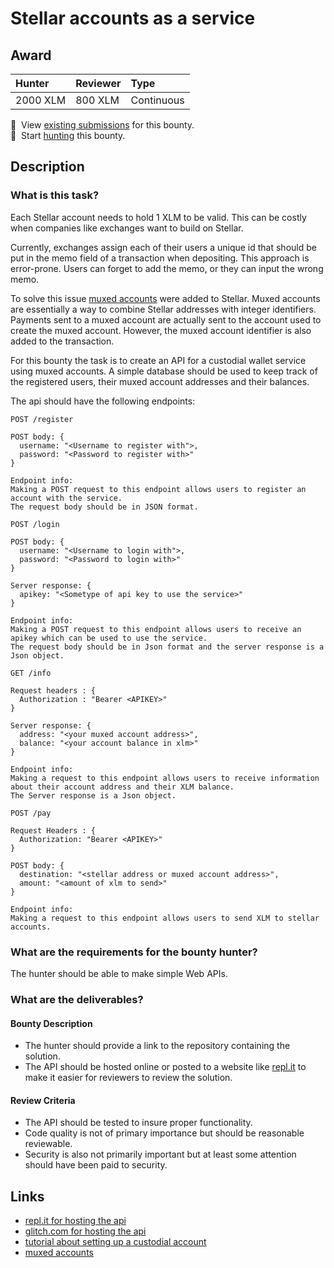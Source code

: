 # Stellar accounts as a service

## Award
| Hunter | Reviewer | Type
| :- | :- | :-
| 2000 XLM | 800 XLM | Continuous

📜&nbsp; View [existing submissions](https://github.com/tyvdh/stellar-quest-bounties/issues?q=is%3Aissue+stellar-accounts-as-a-service+) for this bounty. \
🔵&nbsp; Start [hunting](https://github.com/tyvdh/stellar-quest-bounties/issues/new?assignees=&labels=&template=begin-the-hunt.yml&title=%F0%9F%94%B5+%60stellar-accounts-as-a-service.md%60) this bounty.

## Description

### What is this task?

Each Stellar account needs to hold 1 XLM to be valid. This can be costly when companies like exchanges want to build
on Stellar.

Currently, exchanges assign each of their users a unique id that should be put in the memo field of a transaction when depositing.
This approach is error-prone. Users can forget to add the memo, or they can input the wrong memo.

To solve this issue [muxed accounts](https://github.com/stellar/stellar-protocol/blob/master/core/cap-0027.md) were added to Stellar. Muxed accounts are essentially a way to combine Stellar addresses with integer identifiers.
Payments sent to a muxed account are actually sent to the account used to create the muxed account. However, the muxed account identifier is also added to the transaction.

For this bounty the task is to create an API for a custodial wallet service using muxed accounts.
A simple database should be used to keep track of the registered users, their muxed account addresses and their balances.

The api should have the following endpoints:
```
POST /register

POST body: {
  username: "<Username to register with">,
  password: "<Password to register with>"
}

Endpoint info:
Making a POST request to this endpoint allows users to register an account with the service.
The request body should be in JSON format.
```
```
POST /login

POST body: {
  username: "<Username to login with">,
  password: "<Password to login with>"
}

Server response: {
  apikey: "<Sometype of api key to use the service>"
}

Endpoint info:
Making a POST request to this endpoint allows users to receive an apikey which can be used to use the service.
The request body should be in Json format and the server response is a Json object.

```
```
GET /info 

Request headers : {
  Authorization : "Bearer <APIKEY>" 
}

Server response: {
  address: "<your muxed account address>",
  balance: "<your account balance in xlm>"
}

Endpoint info:
Making a request to this endpoint allows users to receive information about their account address and their XLM balance.
The Server response is a Json object.
```
```
POST /pay

Request Headers : {
  Authorization: "Bearer <APIKEY>" 
}

POST body: {
  destination: "<stellar address or muxed account address>",
  amount: "<amount of xlm to send>"
}

Endpoint info:
Making a request to this endpoint allows users to send XLM to stellar accounts.
```


### What are the requirements for the bounty hunter?
The hunter should be able to make simple Web APIs.

### What are the deliverables?

#### Bounty Description
- The hunter should provide a link to the repository containing the solution.
- The API should be hosted online or posted to a website like [repl.it](https://replit.com/~) to make it easier for reviewers to review the solution.


#### Review Criteria
- The API should be tested to insure proper functionality.
- Code quality is not of primary importance but should be reasonable reviewable.
- Security is also not primarily important but at least some attention should have been paid to security.

## Links
- [repl.it for hosting the api](https://replit.com/~)
- [glitch.com for hosting the api](https://glitch.com/)
- [tutorial about setting up a custodial account](https://developers.stellar.org/docs/building-apps/setup-custodial-account/)
- [muxed accounts](https://github.com/stellar/stellar-protocol/blob/master/core/cap-0027.md)
